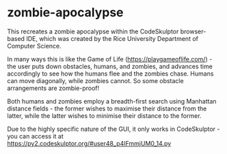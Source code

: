 # zombie-apocalypse

This recreates a zombie apocalypse within the CodeSkulptor browser-based IDE, which was created by the Rice University Department of Computer Science.

In many ways this is like the Game of Life (https://playgameoflife.com/) - the user puts down obstacles, humans, and zombies, and advances time accordingly to see how the humans flee and the zombies chase. Humans can move diagonally, while zombies cannot. So some obstacle arrangements are zombie-proof!

Both humans and zombies employ a breadth-first search using Manhattan distance fields - the former wishes to maximise their distance from the latter, while the latter wishes to minimise their distance to the former.

Due to the highly specific nature of the GUI, it only works in CodeSkulptor - you can access it at https://py2.codeskulptor.org/#user48_p4IFmmjUM0_14.py
